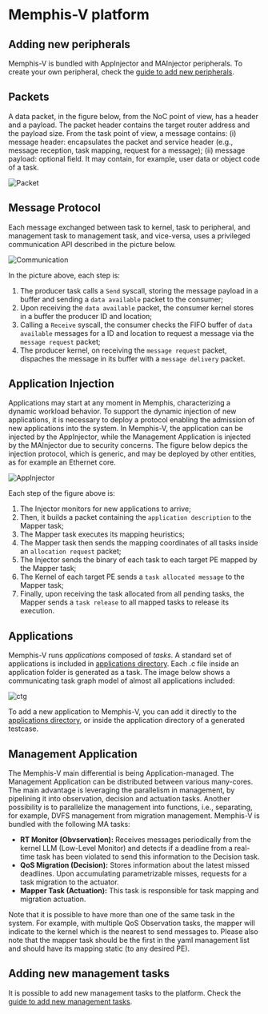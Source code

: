 # Memphis-V platform

## Adding new peripherals

Memphis-V is bundled with AppInjector and MAInjector peripherals.
To create your own peripheral, check the [guide to add new peripherals](AddPeripheral.md).

## Packets

A data packet, in the figure below, from the NoC point of view, has a header and a payload.
The packet header contains the target router address and the payload size.
From the task point of view, a message contains: (i) message header: encapsulates the packet and service header (e.g., message reception, task mapping, request for a message); (ii) message payload: optional field. 
It may contain, for example, user data or object code of a task.

![Packet](fig/packet.png)

## Message Protocol

Each message exchanged between task to kernel, task to peripheral, and management task to management task, and vice-versa, uses a privileged communication API described in the picture below.

![Communication](fig/communication.png)

In the picture above, each step is:

1. The producer task calls a `Send` syscall, storing the message payload in a buffer and sending a `data available` packet to the consumer;
2. Upon receiving the `data available` packet, the consumer kernel stores in a buffer the producer ID and location;
3. Calling a `Receive` syscall, the consumer checks the FIFO buffer of `data available` messages for a ID and location to request a message via the `message request` packet;
4. The producer kernel, on receiving the `message request` packet, dispaches the message in its buffer with a `message delivery` packet.

## Application Injection

Applications may start at any moment in Memphis, characterizing a dynamic workload behavior.
To support the dynamic injection of new applications, it is necessary to deploy a protocol enabling the admission of new applications into the system. 
In Memphis-V, the application can be injected by the AppInjector, while the Management Application is injected by the MAInjector due to security concerns. 
The figure below depics the injection protocol, which is generic, and may be deployed by other entities, as for example an Ethernet core. 

![AppInjector](fig/AppInjector.png)

Each step of the figure above is:

1. The Injector monitors for new applications to arrive;
2. Then, it builds a packet containing the `application description` to the Mapper task;
3. The Mapper task executes its mapping heuristics;
4. The Mapper task then sends the mapping coordinates of all tasks inside an `allocation request` packet;
5. The Injector sends the binary of each task to each target PE mapped by the Mapper task;
6. The Kernel of each target PE sends a `task allocated message` to the Mapper task;
7. Finally, upon receiving the task allocated from all pending tasks, the Mapper sends a `task release` to all mapped tasks to release its execution.


## Applications

Memphis-V runs _applications_ composed of _tasks_. 
A standard set of applications is included in [applications directory](/applications).
Each .c file inside an application folder is generated as a task.
The image below shows a communicating task graph model of almost all applications included:

![ctg](fig/ctg.png)

To add a new application to Memphis-V, you can add it directly to the [applications directory](/applications), or inside the application directory of a generated testcase.

## Management Application

The Memphis-V main differential is being Application-managed.
The Management Application can be distributed between various many-cores.
The main advantage is leveraging the parallelism in management, by pipelining it into observation, decision and actuation tasks.
Another possibility is to parallelize the management into functions, i.e., separating, for example, DVFS management from migration management.
Memphis-V is bundled with the following MA tasks:

* **RT Monitor (Obvservation):** Receives messages periodically from the kernel LLM (Low-Level Monitor) and detects if a deadline from a real-time task has been violated to send this information to the Decision task.
* **QoS Migration (Decision):** Stores information about the latest missed deadlines.
Upon accumulating parametrizable misses, requests for a task migration to the actuator.
* **Mapper Task (Actuation):** This task is responsible for task mapping and migration actuation.

Note that it is possible to have more than one of the same task in the system.
For example, with multiple QoS Observation tasks, the mapper will indicate to the kernel which is the nearest to send messages to.
Please also note that the mapper task should be the first in the yaml management list and should have its mapping static (to any desired PE).

## Adding new management tasks

It is possible to add new management tasks to the platform.
Check the [guide to add new management tasks](AddManagement.md).
